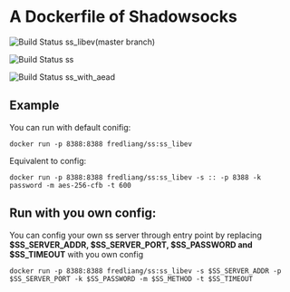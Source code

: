 # A Dockerfile of Shadowsocks

![Build Status](https://travis-ci.org/fredliang44/ss_docker.svg?branch=ss_libev) ss_libev(master branch)

![Build Status](https://travis-ci.org/fredliang44/ss_docker.svg?branch=ss) ss

![Build Status](https://travis-ci.org/fredliang44/ss_docker.svg?branch=ss_with_aead) ss_with_aead

## Example

You can run with default conifig:

    docker run -p 8388:8388 fredliang/ss:ss_libev

Equivalent to config:

    docker run -p 8388:8388 fredliang/ss:ss_libev -s :: -p 8388 -k password -m aes-256-cfb -t 600

## Run with you own config:

You can config your own ss server through entry point by replacing **$SS_SERVER_ADDR, $SS_SERVER_PORT, $SS_PASSWORD and $SS_TIMEOUT** with you own config

    docker run -p 8388:8388 fredliang/ss:ss_libev -s $SS_SERVER_ADDR -p $SS_SERVER_PORT -k $SS_PASSWORD -m $SS_METHOD -t $SS_TIMEOUT
